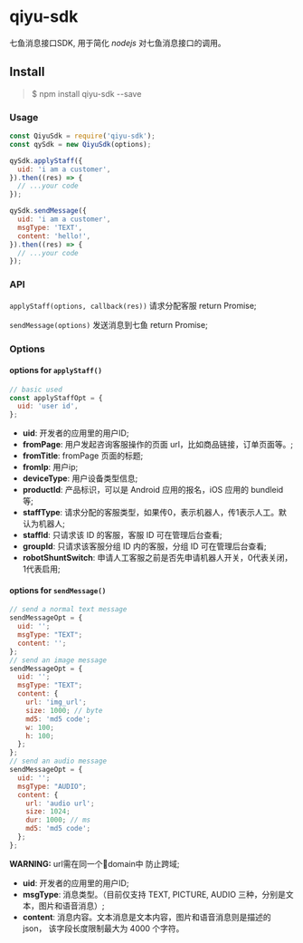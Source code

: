 # qiyu-sdk

七鱼消息接口SDK, 用于简化 *nodejs* 对七鱼消息接口的调用。

## Install

> $ npm install qiyu-sdk --save

### Usage

```js
const QiyuSdk = require('qiyu-sdk');
const qySdk = new QiyuSdk(options);

qySdk.applyStaff({
  uid: 'i am a customer',
}).then((res) => {
  // ...your code
});

qySdk.sendMessage({
  uid: 'i am a customer',
  msgType: 'TEXT',
  content: 'hello!',
}).then((res) => {
  // ...your code
});
```

### API

 `applyStaff(options, callback(res))` 请求分配客服
 return Promise;

 `sendMessage(options)` 发送消息到七鱼
 return Promise;


### Options

#### options for `applyStaff()`

```js
// basic used
const applyStaffOpt = {
  uid: 'user id',
};
```
 - **uid**: 开发者的应用里的用户ID;
 - **fromPage**: 用户发起咨询客服操作的页面 url，比如商品链接，订单页面等。;
 - **fromTitle**: fromPage 页面的标题;
 - **fromIp**: 用户ip;
 - **deviceType**: 用户设备类型信息;
 - **productId**: 产品标识，可以是 Android 应用的报名，iOS 应用的 bundleid 等;
 - **staffType**: 请求分配的客服类型，如果传0，表示机器人，传1表示人工。默认为机器人;
 - **staffId**: 只请求该 ID 的客服，客服 ID 可在管理后台查看;
 - **groupId**: 只请求该客服分组 ID 内的客服，分组 ID 可在管理后台查看;
 - **robotShuntSwitch**: 申请人工客服之前是否先申请机器人开关，0代表关闭，1代表启用;
#### options for `sendMessage()`

```js
// send a normal text message
sendMessageOpt = {
  uid: '';
  msgType: "TEXT";
  content: '';
};
// send an image message
sendMessageOpt = {
  uid: '';
  msgType: "TEXT";
  content: {
    url: 'img_url';
    size: 1000; // byte
    md5: 'md5 code';
    w: 100;
    h: 100;
  };
};
// send an audio message
sendMessageOpt = {
  uid: '';
  msgType: "AUDIO";
  content: {
    url: 'audio url';
    size: 1024;
    dur: 1000; // ms
    md5: 'md5 code';
  };
};
```

**WARNING:** url需在同一个domain中 防止跨域;

 - **uid**: 开发者的应用里的用户ID;
 - **msgType**: 消息类型。（目前仅支持 TEXT, PICTURE, AUDIO 三种，分别是文本，图片和语音消息）;
 - **content**: 消息内容。文本消息是文本内容，图片和语音消息则是描述的 json， 该字段长度限制最大为 4000 个字符。

